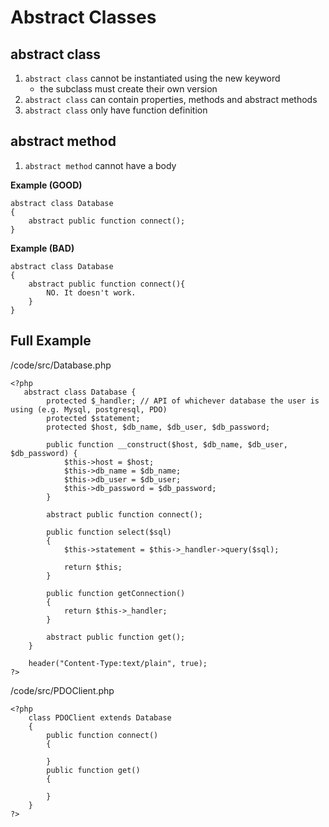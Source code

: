 # Abstract Classes

## abstract class

1. `abstract class` cannot be instantiated using the new keyword
    - the subclass must create their own version
2. `abstract class` can contain properties, methods and abstract methods
3. `abstract class` only have function definition

## abstract method

1. `abstract method` cannot have a body

**Example (GOOD)**
```
abstract class Database 
{
    abstract public function connect();
}
```

**Example (BAD)**
```
abstract class Database 
{
    abstract public function connect(){
        NO. It doesn't work.
    }
}
```

## Full Example

/code/src/Database.php
```
<?php
   abstract class Database {
        protected $_handler; // API of whichever database the user is using (e.g. Mysql, postgresql, PDO)
        protected $statement;
        protected $host, $db_name, $db_user, $db_password;

        public function __construct($host, $db_name, $db_user, $db_password) {
            $this->host = $host;
            $this->db_name = $db_name;
            $this->db_user = $db_user;
            $this->db_password = $db_password;
        }

        abstract public function connect();

        public function select($sql)
        {
            $this->statement = $this->_handler->query($sql);            
            
            return $this;
        }

        public function getConnection()
        {
            return $this->_handler;
        }

        abstract public function get();
    }

    header("Content-Type:text/plain", true);
?>
```

/code/src/PDOClient.php
```
<?php
    class PDOClient extends Database
    {
        public function connect()
        {

        }
        public function get() 
        {

        }
    }
?>
```